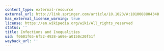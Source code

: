 ```yaml
---
content_type: external-resource
external_url: http://link.springer.com/article/10.1023/A:1010088804348
has_external_license_warning: true
license: https://en.wikipedia.org/wiki/All_rights_reserved
status: ''
title: Infections and Inequalities
uid: f0601f65-6f52-4928-a69e-a0150c20f51f
wayback_url: ''
---
```

